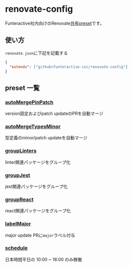 # renovate-config

Funteractive社内向けのRenovate[共有preset](https://docs.renovatebot.com/config-presets/)です。

## 使い方
`renovate.json`に下記を記載する

```json
{
  "extends": ["github>funteractive-inc/renovate-config"]
}
```

## preset 一覧

### [autoMergePinPatch](https://github.com/funteractive-inc/renovate-config/blob/main/automergePinPatch.json)
version固定およびpatch updateのPRを自動マージ

### [autoMergeTypesMinor](https://github.com/funteractive-inc/renovate-config/blob/main/automergeTypesMinor.json)
型定義のminor/patch updateを自動マージ

### [groupLinters](https://github.com/funteractive-inc/renovate-config/blob/main/groupLinters.json)

linter関連パッケージをグループ化
### [groupJest](https://github.com/funteractive-inc/renovate-config/blob/main/groupJest.json)

jest関連パッケージをグループ化
### [groupReact](https://github.com/funteractive-inc/renovate-config/blob/main/groupReact.json)

react関連パッケージをグループ化

### [labelMajor](https://github.com/funteractive-inc/renovate-config/blob/main/labelMajor.json)

major update PRに`major`ラベル付与

### [schedule](https://github.com/funteractive-inc/renovate-config/blob/main/schedule.json)

日本時間平日の 10:00 ~ 18:00 のみ稼働